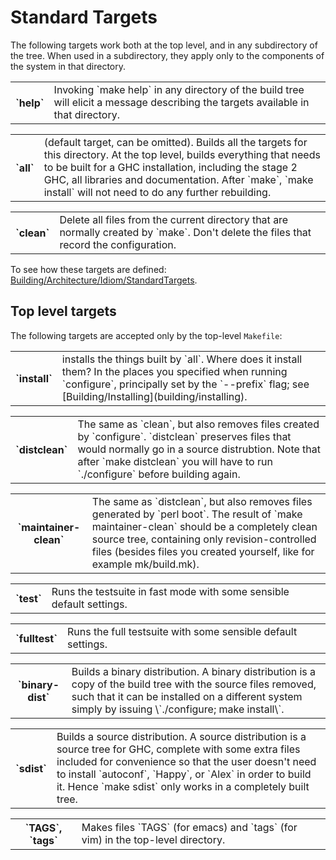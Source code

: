 # Standard Targets


The following targets work both at the top level, and in any subdirectory of the tree.  When used in a subdirectory, they apply only to the components of the system in that directory.

<table><tr><th>`help`</th>
<td>
Invoking `make help` in any directory of the build tree will elicit
a message describing the targets available in that directory.
</td></tr></table>

<table><tr><th>`all`</th>
<td>
(default target, can be omitted).  Builds all the targets for this
directory.  At the top level, builds everything that needs to
be built for a GHC installation, including the stage 2 GHC, all
libraries and documentation.  After `make`, `make install` will not
need to do any further rebuilding.
</td></tr></table>

<table><tr><th>`clean`</th>
<td>
Delete all files from the current directory that are normally
created by `make`.  Don't delete the files that record the
configuration.
</td></tr></table>


To see how these targets are defined: [Building/Architecture/Idiom/StandardTargets](building/architecture/idiom/standard-targets).

## Top level targets


The following targets are accepted only by the top-level `Makefile`:

<table><tr><th>`install`</th>
<td>
installs the things built by `all`.  Where does it install them?  In
the places you specified when running `configure`, principally set
by the `--prefix` flag; see [Building/Installing](building/installing).
</td></tr></table>

<table><tr><th>`distclean`</th>
<td>
The same as `clean`, but also removes files created by `configure`.
`distclean` preserves files that would normally go in a source
distrubtion.  Note that after `make distclean` you will have to run
`./configure` before building again.
</td></tr></table>

<table><tr><th>`maintainer-clean`</th>
<td>
The same as `distclean`, but also removes files generated by `perl boot`.
The result of `make maintainer-clean` should be a completely clean
source tree, containing only revision-controlled files (besides files
you created yourself, like for example mk/build.mk).
</td></tr></table>

<table><tr><th>`test`</th>
<td>
Runs the testsuite in fast mode with some sensible default settings.
</td></tr></table>

<table><tr><th>`fulltest`</th>
<td>
Runs the full testsuite with some sensible default settings.
</td></tr></table>

<table><tr><th>`binary-dist`</th>
<td>
Builds a binary distribution.  A binary distribution is a copy of
the build tree with the source files removed, such that it can be
installed on a different system simply by issuing \`./configure; make
install\`.
</td></tr></table>

<table><tr><th>`sdist`</th>
<td>
Builds a source distribution.  A source distribution is a source
tree for GHC, complete with some extra files included for
convenience so that the user doesn't need to install `autoconf`,
`Happy`, or `Alex` in order to build it.  Hence `make sdist` only
works in a completely built tree.
</td></tr></table>

<table><tr><th>`TAGS`, `tags`</th>
<td>
Makes files `TAGS` (for emacs) and `tags` (for vim) in the top-level directory.
</td></tr></table>